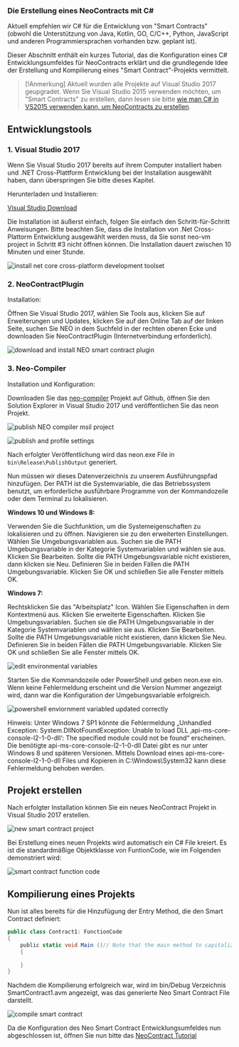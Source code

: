 ### Die Erstellung eines NeoContracts mit C#

Aktuell empfehlen wir C# für die Entwicklung von "Smart Contracts" (obwohl die Unterstützung von Java, Kotlin, GO, C/C++, Python, JavaScript und anderen Programmiersprachen vorhanden bzw. geplant ist). 

Dieser Abschnitt enthält ein kurzes Tutorial, das die Konfiguration eines C# Entwicklungsumfeldes für NeoContracts erklärt und die grundlegende Idee der ​​Erstellung und Kompilierung eines "Smart Contract"-Projekts vermittelt. 

>[!Anmerkung]
>Aktuell wurden alle Projekte auf Visual Studio 2017 geupgradet. Wenn Sie Visual Studio 2015 verwenden möchten, um "Smart Contracts" zu erstellen, dann lesen sie bitte [wie man C# in VS2015 verwenden kann, um NeoContracts zu erstellen](https://github.com/neo-project/docs/blob/master/en-us/sc/getting-started-2015.md).

## Entwicklungstools 

### 1. Visual Studio 2017

Wenn Sie Visual Studio 2017 bereits auf ihrem Computer installiert haben und .NET Cross-Plattform Entwicklung bei der Installation ausgewählt haben, dann überspringen Sie bitte dieses Kapitel. 

Herunterladen und Installieren:

[Visual Studio Download](https://www.visualstudio.com/de/vs/)

Die Installation ist äußerst einfach, folgen Sie einfach den Schritt-für-Schritt Anweisungen. Bitte beachten Sie, dass die Installation von .Net Cross-Plattorm Entwicklung ausgewählt werden muss, da Sie sonst neo-vm project in Schritt #3 nicht öffnen können. Die Installation dauert zwischen 10 Minuten und einer Stunde. 

![install net core cross-platform development toolset](/assets/install_core_cross_platform_development_toolset.png)
 
### 2. NeoContractPlugin

Installation:

Öffnen Sie Visual Studio 2017, wählen Sie Tools aus, klicken Sie auf Erweiterungen und Updates, klicken Sie auf den Online Tab auf der linken Seite, suchen Sie NEO in dem Suchfeld in der rechten oberen Ecke und downloaden Sie NeoContractPlugin (Internetverbindung erforderlich).
 
 ![download and install NEO smart contract plugin](/assets/download_and_install_smart_contract_plugin.png)
 
### 3. Neo-Compiler 

Installation und Konfiguration:

Downloaden Sie das [neo-compiler](https://github.com/neo-project/neo-compiler) Projekt auf Github, öffnen Sie den Solution Explorer in Visual Studio 2017 und veröffentlichen Sie das neon Projekt. 
 
![publish NEO compiler msil project](/assets/publish_neo_compiler_msil_project.png)

![publish and profile settings](/assets/publish_and_profile_settings.png)
 
Nach erfolgter Veröffentlichung wird das neon.exe File in `bin\Release\PublishOutput` generiert.

Nun müssen wir dieses Datenverzeichnis zu unserem Ausführungspfad hinzufügen. Der PATH ist die Systemvariable, die das Betriebssystem benutzt, um erforderliche ausführbare Programme von der Kommandozeile oder dem Terminal zu lokalisieren. 

**Windows 10 und Windows 8:**

Verwenden Sie die Suchfunktion, um die Systemeigenschaften zu lokalisieren und zu öffnen. Navigieren sie zu den erweiterten Einstellungen. Wählen Sie Umgebungsvariablen aus. Suchen sie die PATH Umgebungsvariable in der Kategorie Systemvariablen und wählen sie aus. Klicken Sie Bearbeiten. Sollte die PATH Umgebungsvariable nicht existieren, dann klicken sie Neu. Definieren Sie in beiden Fällen die PATH Umgebungsvariable. Klicken Sie OK und schließen Sie alle Fenster mittels OK.

**Windows 7:**

Rechtsklicken Sie das "Arbeitsplatz" Icon. Wählen Sie Eigenschaften in dem Kontextmenü aus. Klicken Sie erweiterte Eigenschaften. Klicken Sie Umgebungsvariablen. Suchen sie die PATH Umgebungsvariable in der Kategorie Systemvariablen und wählen sie aus. Klicken Sie Bearbeiten. Sollte die PATH Umgebungsvariable nicht existieren, dann klicken Sie Neu. Definieren Sie in beiden Fällen die PATH Umgebungsvariable. Klicken Sie OK und schließen Sie alle Fenster mittels OK. 
 
![edit environmental variables](/assets/edit_environmental_variables.png)

Starten Sie die Kommandozeile oder PowerShell und geben neon.exe ein. Wenn keine Fehlermeldung erscheint und die Version Nummer angezeigt wird, dann war die Konfiguration der Umgebungsvariable erfolgreich. 

![powershell enviornment variabled updated correctly](/assets/powershell_enviornment_variabled_updated_correctly.png)
 
Hinweis: Unter Windows 7 SP1 könnte die Fehlermeldung „Unhandled Exception: System.DllNotFoundException: Unable to load DLL ‚api-ms-core-console-l2-1-0-dll‘: The specified module could not be found“ erscheinen. Die benötigte api-ms-core-console-l2-1-0-dll Datei gibt es nur unter Windows 8 und späteren Versionen. Mittels Download eines api-ms-core-console-l2-1-0-dll Files und Kopieren in C:\Windows\System32 kann diese Fehlermeldung behoben werden. 

## Projekt erstellen

Nach erfolgter Installation können Sie ein neues NeoContract Projekt in Visual Studio 2017 erstellen.
 
![new smart contract project](/assets/new_smart_contract_project.png)

Bei Erstellung eines neuen Projekts wird automatisch ein C# File kreiert. Es ist die standardmäßige Objektklasse von FuntionCode, wie im Folgenden demonstriert wird:

![smart contract function code](/assets/smart_contract_function_code.png)
 
## Kompilierung eines Projekts

Nun ist alles bereits für die Hinzufügung der Entry Method, die den Smart Contract definiert:

```c#
public class Contract1: FunctionCode
{
    public static void Main ()// Note that the main method to capitalize
    {
        
    }
}
```
 
Nachdem die Kompilierung erfolgreich war, wird im bin/Debug Verzeichnis SmartContract1.avm angezeigt, was das generierte Neo Smart Contract File darstellt. 

![compile smart contract](/assets/compile_smart_contract.png)
 
Da die Konfiguration des Neo Smart Contract Entwicklungsumfeldes nun abgeschlossen ist, öffnen Sie nun bitte das [NeoContract Tutorial](https://github.com/neo-project/docs/blob/master/en-us/sc/tutorial.md) 
 


